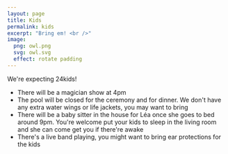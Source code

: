 ```yaml
---
layout: page
title: Kids
permalink: kids
excerpt: "Bring em! <br />"
image:
  png: owl.png
  svg: owl.svg
  effect: rotate padding
---
```



We're expecting 24kids!

* There will be a magician show at 4pm
* The pool will be closed for the ceremony and for dinner. We don't have any extra water wings or life jackets, you may want to bring
* There will be a baby sitter in the house for Léa once she goes to bed around 9pm. You're welcome put your kids to sleep in the living room and she can come get you if there're awake
* There's a live band playing, you might want to bring ear protections for the kids

